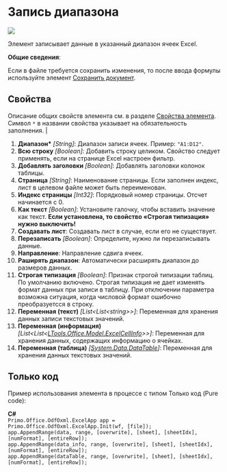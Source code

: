 # Запись диапазона

![](../../../resources/basic/myoffice/table/Cropped-WriteRange.png)

Элемент записывает данные в указанный диапазон ячеек Excel.

**Общие сведения**:

Если в файле требуется сохранить изменения, то после ввода формулы используйте элемент [Сохранить документ](https://docs.primo-rpa.ru/primo-rpa/g_elements/el_basic/els-odf/els-table/el-odftable-save).

## Свойства

Описание общих свойств элемента см. в разделе [Свойства элемента](https://docs.primo-rpa.ru/primo-rpa/primo-studio/process/elements#svoistva-elementa).\
Символ `*` в названии свойства указывает на обязательность заполнения.
                                                                                                         |
1. **Диапазон\*** *[String]*: Диапазон записи ячеек. Пример: `"A1:D12"`.
2. **Всю строку** *[Boolean]*: Добавить строку целиком. Свойство следует применять, если на странице Excel настроен фильтр.
3. **Добавлять заголовки** *[Boolean]*: Добавлять заголовки колонок таблицы.
4. **Страница** *[String]*: Наименование страницы. Если заполнен индекс, лист в целевом файле может быть переименован.
5. **Индекс страницы** *[Int32]*: Порядковый номер страницы. Отсчет начинается с 0.
6. **Как текст** *[Boolean]*: Установите галочку, чтобы вставить значение как текст. **Если установлена, то свойство «Строгая типизация» нужно выключить!**
7. **Создавать лист**: Создавать лист в случае, если его не существует.
8. **Перезаписать** *[Boolean]*: Определите, нужно ли перезаписывать данные.
9. **Направление**: Направление сдвига ячеек.
10. **Раширять диапазон**: Автоматически расширять диапазон до размеров данных.
11. **Строгая типизация** *[Boolean]*: Признак строгой типизации таблиц. По умолчанию включено. Строгая типизация не дает изменять формат данных при записи в таблицу. При отключении параметра возможна ситуация, когда числовой формат ошибочно преобразуетсся в строку.
12. **Переменная (текст)** *[List\<List\<string>>]*: Переменная для хранения данных записи текстовых значений.
13. **Переменная (информация)** *[List\<List<[LTools.Office.Model.ExcelCellInfo](datatypes/excelcellinfo.md)>>]*: Переменная для хранения данных, содержащих информацию о ячейках.
14. **Переменная (таблица)** *[[System.Data.DataTable](https://learn.microsoft.com/ru-ru/dotnet/api/system.data.datatable?view=net-7.0)]*: Переменная для хранения данных текстовых значений.

 ## Только код
Пример использования элемента в процессе с типом Только код (Pure code):  

**C#**  
`Primo.Office.OdfOxml.ExcelApp app = Primo.Office.OdfOxml.ExcelApp.Init(wf, [file]);`  
`app.AppendRange(data, range, [overwrite], [sheet], [sheetIdx], [numFormat], [entireRow]);`  
`app.AppendRange(data_info, range, [overwrite], [sheet], [sheetIdx], [numFormat], [entireRow]);`    
`app.AppendRange(dataTable, range, [overwrite], [sheet], [sheetIdx], [numFormat], [entireRow]);`  

